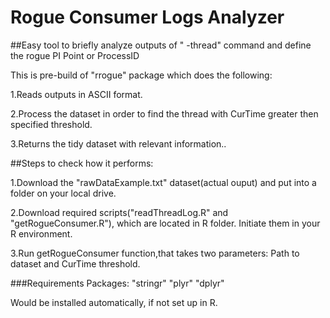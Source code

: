 # Rogue Consumer Logs Analyzer

##Easy tool to briefly analyze outputs of "<pisubsystem> -thread" command and define the rogue PI Point or ProcessID 

This is pre-build of "rrogue" package which does the following:

1.Reads outputs in ASCII format.

2.Process the dataset in order to find the thread with CurTime greater then specified threshold. 

3.Returns the tidy dataset with relevant information..


##Steps to check how it performs:

1.Download the "rawDataExample.txt" dataset(actual ouput) and put into a folder on your local drive. 

2.Download required scripts("readThreadLog.R" and "getRogueConsumer.R"), which are located in R folder. Initiate them in your R environment. 

3.Run getRogueConsumer function,that takes two parameters: Path to dataset and CurTime threshold.

###Requirements
Packages:
"stringr"
"plyr"
"dplyr" 

Would be installed automatically, if not set up in R.
